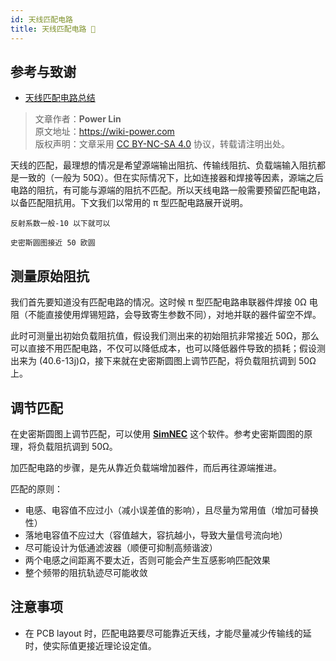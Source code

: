 ```yaml
---
id: 天线匹配电路
title: 天线匹配电路 🚧
---
```


## 参考与致谢

- [天线匹配电路总结](https://momodiyer.work/20past/201901250p/201901250p.html)

> 文章作者：**Power Lin**  
> 原文地址：<https://wiki-power.com>  
> 版权声明：文章采用 [CC BY-NC-SA 4.0](https://creativecommons.org/licenses/by/4.0/deed.zh) 协议，转载请注明出处。

天线的匹配，最理想的情况是希望源端输出阻抗、传输线阻抗、负载端输入阻抗都是一致的（一般为 50Ω）。但在实际情况下，比如连接器和焊接等因素，源端之后电路的阻抗，有可能与源端的阻抗不匹配。所以天线电路一般需要预留匹配电路，以备匹配阻抗用。下文我们以常用的 π 型匹配电路展开说明。

```
反射系数一般-10 以下就可以

史密斯圆图接近 50 欧圆

```

## 测量原始阻抗

我们首先要知道没有匹配电路的情况。这时候 π 型匹配电路串联器件焊接 0Ω 电阻（不能直接使用焊锡短路，会导致寄生参数不同），对地并联的器件留空不焊。

此时可测量出初始负载阻抗值，假设我们测出来的初始阻抗非常接近 50Ω，那么可以直接不用匹配电路，不仅可以降低成本，也可以降低器件导致的损耗；假设测出来为 (40.6-13j)Ω，接下来就在史密斯圆图上调节匹配，将负载阻抗调到 50Ω 上。

## 调节匹配

在史密斯圆图上调节匹配，可以使用 [**SimNEC**](http://www.ae6ty.com/smith_charts.html) 这个软件。参考史密斯圆图的原理，将负载阻抗调到 50Ω。

加匹配电路的步骤，是先从靠近负载端增加器件，而后再往源端推进。

匹配的原则：

- 电感、电容值不应过小（减小误差值的影响），且尽量为常用值（增加可替换性）
- 落地电容值不应过大（容值越大，容抗越小，导致大量信号流向地）
- 尽可能设计为低通滤波器（顺便可抑制高频谐波）
- 两个电感之间距离不要太近，否则可能会产生互感影响匹配效果
- 整个频带的阻抗轨迹尽可能收敛

## 注意事项

- 在 PCB layout 时，匹配电路要尽可能靠近天线，才能尽量减少传输线的延时，使实际值更接近理论设定值。
